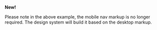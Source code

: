 **New!**

Please note in the above example, the mobile nav markup is no longer required. The design system will build it based on the desktop markup.
